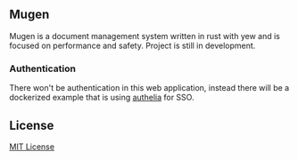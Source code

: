 ## Mugen

Mugen is a document management system written in rust with yew and is focused
on performance and safety. Project is still in development.

### Authentication

There won't be authentication in this web application, instead there will be a
dockerized example that is using
[authelia](https://github.com/authelia/authelia) for SSO.

## License

[MIT License](./LICENSE.md)
